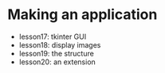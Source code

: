 # Making an application

- lesson17: tkinter GUI
- lesson18: display images
- lesson19: the structure
- lesson20: an extension
